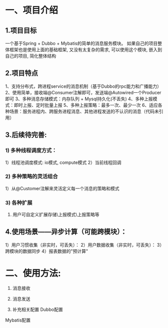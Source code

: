 # 一、项目介绍
## 1.项目目标
一个基于Spring + Dubbo + Mybatis的简单的消息服务模块。
如果自己的项目整体框架也是使用上面的基础框架, 又没有太复杂的需求, 可以使用这个模块, 嵌入到自己的项目, 简化整体结构

## 2.项目特点
1、支持分布式，跨进程service的消息机制（基于Dubbo的rpc能力和广播能力）
2、使用简单，接收端@Consumer注解即可，发送端@Autowired一个Producer即可
3、多种消息存储模式：内存队列 + Mysql持久化(不丢失)
4、多种上报模式：即时上报、定时批量上报
5、多种上报策略：最多一次、最少一次
6、适应各种场景：服务进程内、跨服务进程消息、其他进程发送的不认识的消息（代码未引用）

## 3.后续待完善:
### 1) 多种线程调度方式：
1）线程池调度模式: io模式, compute模式
2）当前线程回调

### 2) 多种策略的灵活组合
1）从@Customer注解来灵活定义每一个消息的策略和模式

### 3) 各种扩展
1) 用户可自定义扩展存储\上报模式\上报策略等

## 4.使用场景——异步计算（可能跨模块）：
1）用户习惯收集（非实时，可丢失）：
2）用户数据收集（非实时，可丢失）：
3）跨模块的数据同步
4）报表数据的"预计算"

# 二、使用方法:
1) 消息接收

2) 消息发送

3) 补充相关配置
Dubbo配置

Mybatis配置


